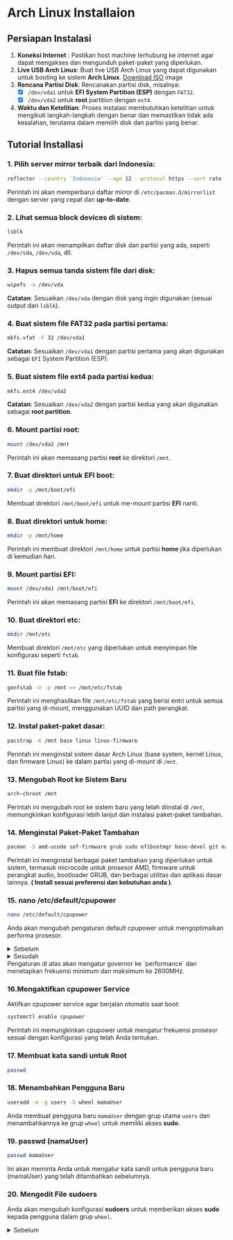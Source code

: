 # Arch Linux Installaion

## Persiapan Instalasi 
1. **Koneksi Internet** : Pastikan host machine terhubung ke internet agar dapat mengakses dan mengunduh paket-paket yang diperlukan.
2. **Live USB Arch Linux**: Buat live USB Arch Linux yang dapat digunakan untuk booting ke sistem **Arch Linux**. [Download ISO]( https://archlinux.org/download/ ) image
3. **Rencana Partisi Disk**: Rencanakan partisi disk, misalnya:
   - [x] `/dev/vda1` untuk **EFI System Partition (ESP)** dengan `FAT32`.
   - [x] `/dev/vda2` untuk **root** partition dengan `ext4`.
4. **Waktu dan Ketelitian**: Proses instalasi membutuhkan ketelitian untuk mengikuti langkah-langkah dengan benar dan memastikan tidak ada kesalahan, terutama dalam memilih disk dan partisi yang benar.

## Tutorial Installasi 
### 1. Pilih server mirror terbaik dari Indonesia:
```sh
reflector --country 'Indonesia' --age 12 --protocol https --sort rate --save /etc/pacman.d/mirrorlist
```
Perintah ini akan memperbarui daftar mirror di `/etc/pacman.d/mirrorlist` dengan server yang cepat dan **up-to-date**.

### 2. Lihat semua block devices di sistem:
```sh
lsblk
```
Perintah ini akan menampilkan daftar disk dan partisi yang ada, seperti `/dev/sda`, `/dev/vda`, dll.

### 3. Hapus semua tanda sistem file dari disk:
```sh
wipefs -a /dev/vda
```
**Catatan**: Sesuaikan `/dev/vda` dengan disk yang ingin digunakan (sesuai output dari `lsblk`).

### 4. Buat sistem file FAT32 pada partisi pertama:
```sh
mkfs.vfat -F 32 /dev/vda1
```
**Catatan**: Sesuaikan `/dev/vda1` dengan partisi pertama yang akan digunakan sebagai `EFI` System Partition (ESP).

### 5. Buat sistem file ext4 pada partisi kedua:
```sh
mkfs.ext4 /dev/vda2
```
**Catatan**: Sesuaikan `/dev/vda2` dengan partisi kedua yang akan digunakan sebagai **root partition**.

### 6. Mount partisi root:
```sh
mount /dev/vda2 /mnt
```
Perintah ini akan memasang partisi **root** ke direktori `/mnt`.

### 7. Buat direktori untuk EFI boot:
```sh
mkdir -p /mnt/boot/efi
```
Membuat direktori `/mnt/boot/efi` untuk me-mount partisi **EFI** nanti.

### 8. Buat direktori untuk home:
```sh
mkdir -p /mnt/home
```
Perintah ini membuat direktori `/mnt/home` untuk partisi **home** jika diperlukan di kemudian hari.

### 9. Mount partisi EFI:
```sh
mount /dev/vda1 /mnt/boot/efi
```
Perintah ini akan memasang partisi **EFI** ke direktori `/mnt/boot/efi`.

### 10. Buat direktori etc:
```sh
mkdir /mnt/etc
```
Membuat direktori `/mnt/etc` yang diperlukan untuk menyimpan file konfigurasi seperti `fstab`.

### 11. Buat file fstab:
```sh
genfstab -U -p /mnt >> /mnt/etc/fstab
```
Perintah ini menghasilkan file `/mnt/etc/fstab` yang berisi entri untuk semua partisi yang di-mount, menggunakan UUID dan path perangkat.

### 12. Instal paket-paket dasar:
```sh
pacstrap -K /mnt base linux linux-firmware
```
Perintah ini menginstal sistem dasar Arch Linux (base system, kernel Linux, dan firmware Linux) ke dalam partisi yang di-mount di `/mnt`.

### 13. Mengubah Root ke Sistem Baru
```sh
arch-chroot /mnt
```
Perintah ini mengubah root ke sistem baru yang telah diinstal di `/mnt`, memungkinkan konfigurasi lebih lanjut dan instalasi paket-paket tambahan.

### 14. Menginstal Paket-Paket Tambahan
```sh
pacman -S amd-ucode sof-firmware grub sudo efibootmgr base-devel git nano cpupower xorg xorg-xinit pulseaudio pavucontrol
```
Perintah ini menginstal berbagai paket tambahan yang diperlukan untuk sistem, termasuk microcode untuk prosesor AMD, firmware untuk perangkat audio, bootloader GRUB, dan berbagai utilitas dan aplikasi dasar lainnya. **( Install sesuai preferensi dan kebutuhan anda )**.

### 15. nano /etc/default/cpupower
```sh
nano /etc/default/cpupower
```
Anda akan mengubah pengaturan default cpupower untuk mengoptimalkan performa prosesor.

<details>
<summary>Sebelum</summary>

```
#governor=`ondemand` 
#min_freq="2.25Ghz" 
#max-freq="3Ghz"
```
</details>

<details>
<summary>Sesudah</summary>

```
governor=`performance` 
min_freq="2600Mhz" 
max-freq="2600Mhz"
```
</details>
Pengaturan di atas akan mengatur governor ke `performance` dan menetapkan frekuensi minimum dan maksimum ke 2600MHz.

### 16.Mengaktifkan cpupower Service
Aktifkan cpupower service agar berjalan otomatis saat boot:
```sh
systemctl enable cpupower
```
Perintah ini memungkinkan cpupower untuk mengatur frekuensi prosesor sesuai dengan konfigurasi yang telah Anda tentukan.

### 17. Membuat kata sandi untuk Root
```sh
passwd
```

### 18. Menambahkan Pengguna Baru
```sh
useradd -m -g users -G wheel mamaUser
```
Anda membuat pengguna baru `mamaUser` dengan grup utama `users` dan menambahkannya ke grup `wheel` untuk memiliki akses **sudo**.

### 19. passwd (namaUser)
```sh
passwd mamaUser
```
Ini akan meminta Anda untuk mengatur kata sandi untuk pengguna baru (mamaUser) yang telah ditambahkan sebelumnya.
### 20. Mengedit File sudoers
Anda akan mengubah konfigurasi **sudoers** untuk memberikan akses **sudo** kepada pengguna dalam grup `wheel`.

<details>
<summary>Sebelum</summary>

```
#wheel ALL=(ALL:ALL) ALL
```
<details>
<summary>Sesudah</summary>

```
wheel ALL=(ALL:ALL) ALL
```
Ini akan mengaktifkan akses **sudo** untuk pengguna dalam grup `wheel`.
21. Instalasi GRUB Bootloader
Instal GRUB bootloader untuk UEFI dengan nama label "Arch Linux":
```sh
grub-install --target=x86_64-efi --bootloader-id="Arch Linux" --recheck
```
Perintah ini akan menginstal GRUB bootloader pada partisi EFI dengan label "Arch Linux".

